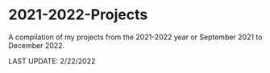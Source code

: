 # 2021-2022-Projects
A compilation of my projects from the 2021-2022 year or September 2021 to December 2022.

LAST UPDATE: 2/22/2022

